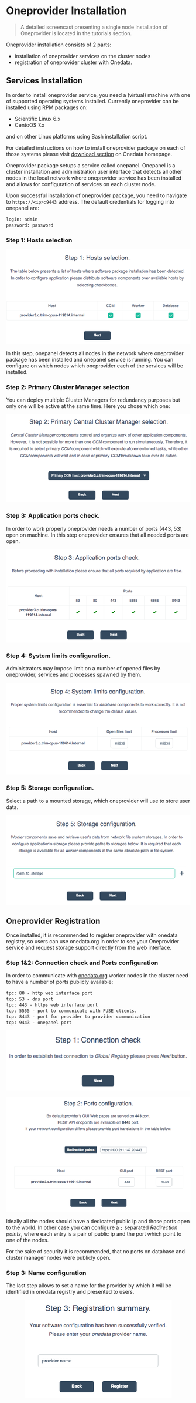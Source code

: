 # Oneprovider Installation

> A detailed screencast presenting a single node installation of Oneprovider is located in the tutorials section.

Oneprovider installation consists of 2 parts:
* installation of oneprovider services on the cluster nodes
* registration of oneprovider cluster with Onedata.

## Services Installation

In order to install oneprovider service, you need a (virtual) machine with one of supported operating systems installed. Currently oneprovider can be installed using RPM packages on:
* Scientific Linux 6.x
* CentoOS 7.x

and on other Linux platforms using Bash installation script.


For detailed instructions on how to install oneprovider package on each of those systems please visit [download section](https://onedata.org/download) on Onedata homepage.

Oneprovider package setups a service called onepanel. Onepanel is a cluster installation and administration user interface that detects all other nodes in the local network where oneprovider service has been installed and allows for configuration of services on each cluster node.

Upon successful installation of oneprovider package, you need to navigate to `https://<ip>:9443` address. The default credentials for logging into onepanel are:
~~~
login: admin
password: password
~~~

### Step 1: Hosts selection

<p align="center"><img src="img/admin/step1_host_selection.png"></p>

In this step, onepanel detects all nodes in the network where oneprovider package has been installed and onepanel service is running. You can configure on which nodes which oneprovider each of the services will be installed.


### Step 2: Primary Cluster Manager selection

You can deploy multiple Cluster Managers for redundancy purposes but only one will be active at the same time. Here you chose which one:

<p align="center"><img src="img/admin/step2_primary_cm_selection.png"></p>


### Step 3: Application ports check.

In order to work properly oneprovider needs a number of ports (443, 53) open on machine. In this step oneprovider ensures that all needed ports are open.

<p align="center"><img src="img/admin/step3_ports_check.png"></p>


### Step 4: System limits configuration.

Administrators may impose limit on a number of opened files by oneprovider, services and processes spawned by them.

<p align="center"><img src="img/admin/step4_system_limists.png"></p>


### Step 5: Storage configuration.

Select a path to a mounted storage, which oneprovider will use to store user data.

<p align="center"><img src="img/admin/step5_path_to_storage.png"></p>


## Oneprovider Registration
Once installed, it is recommended to register oneprovider with onedata registry, so users can use onedata.org in order to see your Oneprovider service and request storage support directly from the web interface.

### Step 1&2: Connection check and Ports configuration

In order to communicate with [onedata.org](onedata.org) worker nodes in the cluster need to have a number of ports publicly available:
~~~
tpc: 80 - http web interface port
tcp: 53 - dns port
tpc: 443 - https web interface port
tcp: 5555 - port to communicate with FUSE clients.
tcp: 8443 - port for provider to provider communication
tcp: 9443 - onepanel port
~~~

<p align="center"><img src="img/admin/rstrep1_info.png"></p>

<p align="center"><img src="img/admin/rstep2_ports.png"></p>

Ideally all the nodes should have a dedicated public ip and those ports open to the world. In other case you can configure a `;` separated *Redirection points*, where each entry is a pair of public ip and the port which point to one of the nodes.

For the sake of security it is recommended, that no ports on database and cluster manager nodes were publicly open.


### Step 3: Name configuration
The last step allows to set a name for the provider by which it will be identified in onedata registry and presented to users.

<p align="center"><img src="img/admin/rstep2_name.png"></p>
